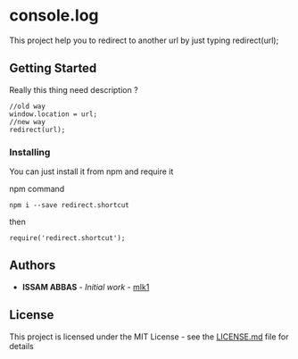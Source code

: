 # console.log
This project help you to redirect to another url by just typing redirect(url);

## Getting Started

Really this thing need description ?


```
//old way 
window.location = url;
//new way
redirect(url);
```



### Installing

You can just install it from npm and require it 

npm command 

```
npm i --save redirect.shortcut
```

then 

```
require('redirect.shortcut');
```



## Authors

* **ISSAM ABBAS** - *Initial work* - [mlk1](https://github.com/issamlk1/)

## License

This project is licensed under the MIT License - see the [LICENSE.md](LICENSE.md) file for details

